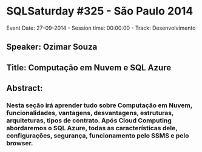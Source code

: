 # SQLSaturday #325 - São Paulo 2014
Event Date: 27-09-2014 - Session time: 00:00:00 - Track: Desenvolvimento
## Speaker: Ozimar Souza
## Title: Computação em Nuvem e SQL Azure
## Abstract:
### Nesta seção irá aprender tudo sobre Computação em Nuvem, funcionalidades, vantagens, desvantagens, estruturas, arquiteturas, tipos de contrato. Após Cloud Computing abordaremos o SQL Azure, todas as características dele, configurações, segurança,  funcionamento pelo SSMS e pelo browser.
